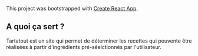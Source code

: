 This project was bootstrapped with [Create React App](https://github.com/facebook/create-react-app).

## A quoi ça sert ?

Tartatout est un site qui permet de déterminer les recettes qui peuvente être réalisées à partir d'ingrédients pré-séelctionnés par l'utilisateur. 

